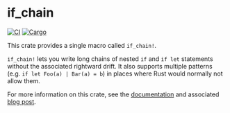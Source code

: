 # if_chain

[![CI](https://github.com/lambda-fairy/if_chain/actions/workflows/ci.yml/badge.svg)](https://github.com/lambda-fairy/if_chain/actions/workflows/ci.yml) [![Cargo](https://img.shields.io/crates/v/if_chain.svg)](https://crates.io/crates/if_chain)

This crate provides a single macro called `if_chain!`.

`if_chain!` lets you write long chains of nested `if` and `if let` statements without the associated rightward drift. It also supports multiple patterns (e.g. `if let Foo(a) | Bar(a) = b`) in places where Rust would normally not allow them.

For more information on this crate, see the [documentation](https://docs.rs/if_chain) and associated [blog post](https://lambda.xyz/blog/if-chain).
